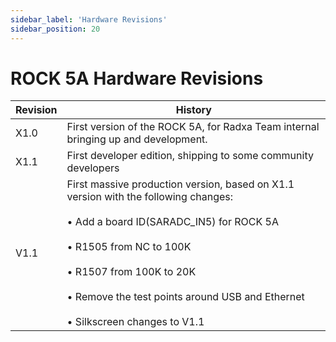 ```yaml
---
sidebar_label: 'Hardware Revisions'
sidebar_position: 20
---
```


# ROCK 5A Hardware Revisions

| Revision | History                                                      |
| -------- | ------------------------------------------------------------ |
| X1.0     | First version of the ROCK 5A, for Radxa Team internal bringing up and development. |
| X1.1     | First developer edition, shipping to some community developers |
| V1.1     | First massive production version, based on X1.1 version with the following changes:<br></br>• Add a board ID(SARADC_IN5) for ROCK 5A<br></br>• R1505 from NC to 100K<br></br>• R1507 from 100K to 20K<br></br>• Remove the test points around USB and Ethernet<br></br>• Silkscreen changes to V1.1 |
